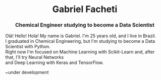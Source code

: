 <h1 align="center"> Gabriel Facheti </h1>
<h3 align="center"> Chemical Engineer studying to become a Data Scientist </h3>

<p> Olá! Hello! Hola! My name is Gabriel. I'm 25 years old, and I live in Brazil.<br>
	I graduated in Chemical Engineering, but I'm studying to become a Data Scientist with Python.<br>
	Right now I'm focused on Machine Learning with Scikit-Learn and, after that, I'll try Neural Networks<br>
	and Deep Learning with Keras and TensorFlow.</p>
	
<p>~under development</p>
